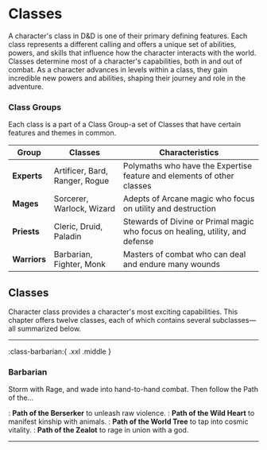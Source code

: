 
# Classes

A character's class in D&D is one of their primary defining features. Each class represents a different calling and offers a unique set of abilities, powers, and skills that influence how the character interacts with the world. Classes determine most of a character's capabilities, both in and out of combat. As a character advances in levels within a class, they gain incredible new powers and abilities, shaping their journey and role in the adventure.

### Class Groups

Each class is a part of a Class Group-a set of Classes that have certain features and themes in common. 

| Group | Classes | Characteristics |
|---|---|---|
| **Experts** | Artificer, Bard, Ranger, Rogue | Polymaths who have the Expertise feature and elements of other classes |
| **Mages** | Sorcerer, Warlock, Wizard | Adepts of Arcane magic who focus on utility and destruction |
| **Priests** | Cleric, Druid, Paladin | Stewards of Divine or Primal magic who focus on healing, utility, and defense |
| **Warriors** | Barbarian, Fighter, Monk | Masters of combat who can deal and endure many wounds |

## Classes

Character class provides a character's most exciting capabilities. This chapter offers twelve classes, each of which contains several subclasses—all summarized below.

---

:class-barbarian:{ .xxl .middle } 

### Barbarian 

Storm with Rage, and wade into hand-to-hand combat. Then follow the Path of the...

:   **Path of the Berserker** to unleash raw violence.
:   **Path of the Wild Heart** to manifest kinship with animals.
:   **Path of the World Tree** to tap into cosmic vitality.
:   **Path of the Zealot** to rage in union with a god.

---


